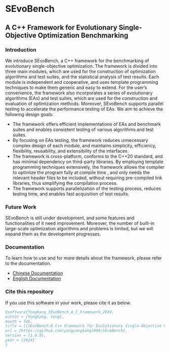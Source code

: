 # SEvoBench
## A C++ Framework for Evolutionary Single-Objective Optimization Benchmarking

### Introduction
We introduce SEvoBench, a C++ framework for the benchmarking of evolutionary single-objective optimization. The framework is divided into three main modules, which are used for the construction of optimization algorithms and test suites, and the statistical analysis of test results. Each module is independent and cooperative, and uses template programming techniques to make them generic and easy to extend. For the user’s convenience, the framework also incorporates a series of evolutionary algorithms (EAs) and test suites, which are used for the construction and evaluation of optimization methods.
Moreover, SEvoBench supports parallel testing to accelerate the performance testing of EAs. We aim to achieve the following design goals: 
+	The framework offers efficient implementations of EAs and benchmark suites and enables consistent testing of various algorithms and test suites.
+	By focusing on EAs testing, the framework reduces unnecessary complex design of each module, and maintains simplicity, efficiency, flexibility, reusability, and extensibility of the interfaces.
+	The framework is cross-platform, conforms to the C++20 standard, and has minimal dependency on third-party libraries. By employing template programming techniques extensively, the framework allows the compiler to optimize the program fully at compile time , and only needs the relevant header files to be included, without requiring pre-compiled link libraries, thus simplifying the compilation process.
+	The framework supports parallelization of the testing process, reduces testing time, and enables fast acquisition of test results.

### Future Work
SEvoBench is still under development, and some features and functionalities of it need improvement. Moreover, the number of built-in large-scale optimization algorithms and problems is limited, but we will expand them as the development progresses. 

### Documentation
To learn how to use and for more details about the framework, please refer to the documentation.

+ [Chinese Documentation](./doc/User_Guide_Chinese.md)
+ [English Documentation](./doc/User_Guide.md)

### Cite this repository
If you use this software in your work, please cite it as below.

```bibtex
@software{Yongkang_SEvoBench_A_C_Framework_2024,
author = {Yongkang, Yang},
month = feb,
title = {{SEvoBench:A C++ Framework for Evolutionary Single-Objective Optimization Benchmarking}},
url = {https://github.com/yangyongkang2000/SEvoBench},
version = {1.0.0},
year = {2024}
} 
```